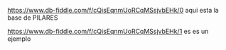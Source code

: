 https://www.db-fiddle.com/f/cQisEqnmUoRCqMSsjvbEHk/0  aqui esta la base de PILARES


https://www.db-fiddle.com/f/cQisEqnmUoRCqMSsjvbEHk/1  es es un ejemplo
